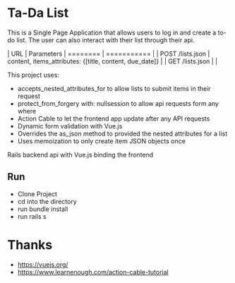 # Ta-Da List


This is a Single Page Application that allows users to 
log in and create a to-do list.  The user can also interact
with their list through their api.





|  URL               | Parameters
| ========           | ===========                                             |
| POST   /lists.json | content, items_attributes: {[title, content, due_date]} |
| GET    /lists.json |                                                         |




This project uses:
* accepts_nested_attributes_for to allow lists to submit items in their request
* protect_from_forgery with: nullsession to allow api requests form any where
* Action Cable to let the frontend app update after any API requests
* Dynamic form validation with Vue.js
* Overrides the as_json method to provided the nested attributes for a list
* Uses memoization to only create item JSON objects once


Rails backend api with Vue.js binding the frontend

## Run
* Clone Project
* cd into the directory
* run bundle install
* run rails s 





# Thanks
* https://vuejs.org/ 
* https://www.learnenough.com/action-cable-tutorial
